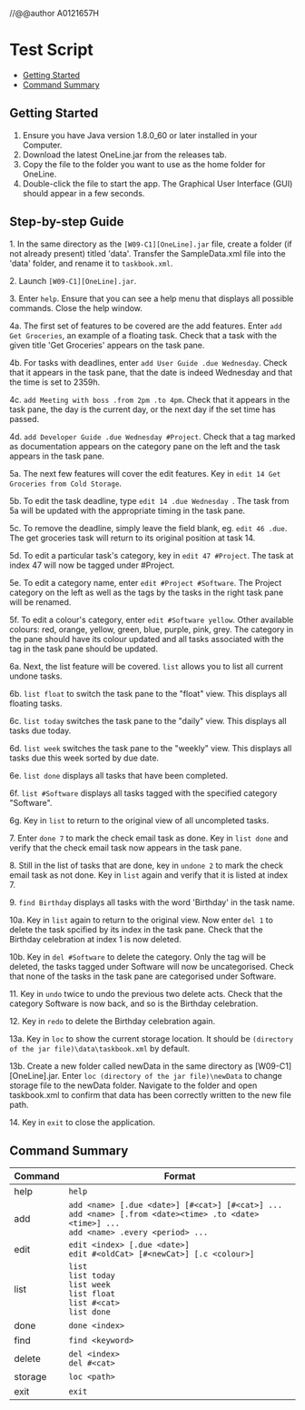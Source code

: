 //@@author A0121657H

# Test Script
* [Getting Started](#getting-started)
* [Command Summary](#command-summary)

## Getting Started
1. Ensure you have Java version 1.8.0_60 or later installed in your Computer.
2. Download the latest OneLine.jar from the releases tab.
3. Copy the file to the folder you want to use as the home folder for OneLine.
4. Double-click the file to start the app. The Graphical User Interface (GUI) should appear in a few seconds.


## Step-by-step Guide

1\. In the same directory as the `[W09-C1][OneLine].jar` file, create a folder (if not already present) titled 'data'. Transfer the SampleData.xml file into the 'data' folder, and rename it to `taskbook.xml`.

2\. Launch `[W09-C1][OneLine].jar`.

3\. Enter `help`. Ensure that you can see a help menu that displays all possible commands. Close the help window.

4a. The first set of features to be covered are the add features. Enter `add Get Groceries`, an example of a floating task. Check that a task with the given title 'Get Groceries' appears on the task pane.

4b. For tasks with deadlines, enter `add User Guide .due Wednesday`. Check that it appears in the task pane, that the date is indeed Wednesday and that the time is set to 2359h.

4c. `add Meeting with boss .from 2pm .to 4pm`. Check that it appears in the task pane, the day is the current day, or the next day if the set time has passed.

4d. `add Developer Guide .due Wednesday #Project`. Check that a tag marked as documentation appears on the category pane on the left and the task appears in the task pane.

5a. The next few features will cover the edit features. Key in `edit 14 Get Groceries from Cold Storage`.

5b. To edit the task deadline, type `edit 14 .due Wednesday `. The task from 5a will be updated with the appropriate timing in the task pane.

5c. To remove the deadline, simply leave the field blank, eg. `edit 46 .due`. The get groceries task will return to its original position at task 14.

5d. To edit a particular task's category, key in `edit 47 #Project`. The task at index 47 will now be tagged under #Project.

5e. To edit a category name, enter `edit #Project #Software`. The Project category on the left as well as the tags by the tasks in the right task pane will be renamed.

5f. To edit a colour's category, enter `edit #Software yellow`. Other available colours: red, orange, yellow, green, blue, purple, pink, grey. The category in the pane should have its colour updated and all tasks associated with the tag in the task pane should be updated. 

6a. Next, the list feature will be covered. `list` allows you to list all current undone tasks. 

6b. `list float` to switch the task pane to the "float" view. This displays all floating tasks.
    
6c. `list today` switches the task pane to the "daily" view. This displays all tasks due today.

6d. `list week` switches the task pane to the "weekly" view. This displays all tasks due this week sorted by due date.

6e. `list done` displays all tasks that have been completed.

6f. `list #Software` displays all tasks tagged with the specified category "Software".

6g. Key in `list` to return to the original view of all uncompleted tasks.  

7\. Enter `done 7` to mark the check email task as done. Key in `list done` and verify that the check email task now appears in the task pane.

8\. Still in the list of tasks that are done, key in `undone 2` to mark the check email task as not done. Key in `list` again and verify that it is listed at index 7.

9\. `find Birthday` displays all tasks with the word 'Birthday' in the task name.  
    
10a. Key in `list` again to return to the original view. Now enter `del 1` to delete the task spcified by its index in the task pane. Check that the Birthday celebration at index 1 is now deleted.
    
10b. Key in `del #Software` to delete the category. Only the tag will be deleted, the tasks tagged under Software will now be uncategorised. Check that none of the tasks in the task pane are categorised under Software.

11\. Key in `undo` twice to undo the previous two delete acts. Check that the category Software is now back, and so is the Birthday celebration.

12\. Key in `redo` to delete the Birthday celebration again.

13a. Key in `loc` to show the current storage location. It should be `(directory of the jar file)\data\taskbook.xml` by default.

13b. Create a new folder called newData in the same directory as [W09-C1][OneLine].jar. Enter `loc (directory of the jar file)\newData` to change storage file to the newData folder. Navigate to the folder and open taskbook.xml to confirm that data has been correctly written to the new file path.

14\. Key in `exit` to close the application.

## Command Summary
| Command | Format |
| ------- | ------ |
| help | `help` |
| add | `add <name> [.due <date>] [#<cat>] [#<cat>] ...` <br /> `add <name> [.from <date><time> .to <date><time>] ...` <br /> `add <name> .every <period> ...` |
| edit | `edit <index> [.due <date>]`<br />`edit #<oldCat> [#<newCat>] [.c <colour>]` |
| list | `list` <br /> `list today` <br /> `list week` <br /> `list float`<br />`list #<cat>`<br />`list done` |
| done | `done <index>` |
| find | `find <keyword>` |
| delete | `del <index>` <br /> `del #<cat>`|
| storage | `loc <path>` |
| exit | `exit` |

